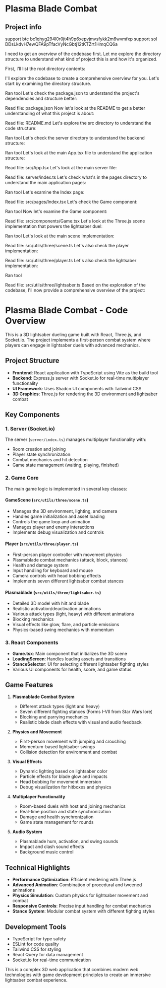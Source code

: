 # Plasma Blade Combat

## Project info

support btc bc1qhyg294l0r0jt4h9p6xepvjmvsfykk2m6wvmfxp
support sol DDsLkdvH7ewQFA9pTfacVyNcGbtj12tKTZrt1HmqCQ6a

<think>
I need to get an overview of the codebase first. Let me explore the directory structure to understand what kind of project this is and how it's organized.

First, I'll list the root directory contents:
</think>

I'll explore the codebase to create a comprehensive overview for you. Let's start by examining the directory structure.

Ran tool
Let's check the package.json to understand the project's dependencies and structure better:

Read file: package.json
Now let's look at the README to get a better understanding of what this project is about:

Read file: README.md
Let's explore the src directory to understand the code structure:

Ran tool
Let's check the server directory to understand the backend structure:

Ran tool
Let's look at the main App.tsx file to understand the application structure:

Read file: src/App.tsx
Let's look at the main server file:

Read file: server/index.ts
Let's check what's in the pages directory to understand the main application pages:

Ran tool
Let's examine the Index page:

Read file: src/pages/Index.tsx
Let's check the Game component:

Ran tool
Now let's examine the Game component:

Read file: src/components/Game.tsx
Let's look at the Three.js scene implementation that powers the lightsaber duel:

Ran tool
Let's look at the main scene implementation:

Read file: src/utils/three/scene.ts
Let's also check the player implementation:

Read file: src/utils/three/player.ts
Let's also check the lightsaber implementation:

Ran tool

Read file: src/utils/three/lightsaber.ts
Based on the exploration of the codebase, I'll now provide a comprehensive overview of the project:

# Plasma Blade Combat - Code Overview

This is a 3D lightsaber dueling game built with React, Three.js, and Socket.io. The project implements a first-person combat system where players can engage in lightsaber duels with advanced mechanics.

## Project Structure

- **Frontend**: React application with TypeScript using Vite as the build tool
- **Backend**: Express.js server with Socket.io for real-time multiplayer functionality
- **UI Framework**: Uses Shadcn UI components with Tailwind CSS
- **3D Graphics**: Three.js for rendering the 3D environment and lightsaber combat

## Key Components

### 1. Server (Socket.io)

The server (`server/index.ts`) manages multiplayer functionality with:
- Room creation and joining
- Player state synchronization
- Combat mechanics and hit detection
- Game state management (waiting, playing, finished)

### 2. Game Core

The main game logic is implemented in several key classes:

#### GameScene (`src/utils/three/scene.ts`)
- Manages the 3D environment, lighting, and camera
- Handles game initialization and asset loading
- Controls the game loop and animation
- Manages player and enemy interactions
- Implements debug visualization and controls

#### Player (`src/utils/three/player.ts`)
- First-person player controller with movement physics
- Plasmablade combat mechanics (attack, block, stances)
- Health and damage system
- Input handling for keyboard and mouse
- Camera controls with head bobbing effects
- Implements seven different lightsaber combat stances

#### Plasmablade (`src/utils/three/lightsaber.ts`)
- Detailed 3D model with hilt and blade
- Realistic activation/deactivation animations
- Various attack types (light, heavy) with different animations
- Blocking mechanics
- Visual effects like glow, flare, and particle emissions
- Physics-based swing mechanics with momentum

### 3. React Components

- **Game.tsx**: Main component that initializes the 3D scene
- **LoadingScreen**: Handles loading assets and transitions
- **StanceSelector**: UI for selecting different lightsaber fighting styles
- Various UI components for health, score, and game status

## Game Features

1. **Plasmablade Combat System**
   - Different attack types (light and heavy)
   - Seven different fighting stances (Forms I-VII from Star Wars lore)
   - Blocking and parrying mechanics
   - Realistic blade clash effects with visual and audio feedback

2. **Physics and Movement**
   - First-person movement with jumping and crouching
   - Momentum-based lightsaber swings
   - Collision detection for environment and combat

3. **Visual Effects**
   - Dynamic lighting based on lightsaber color
   - Particle effects for blade glow and impacts
   - Head bobbing for movement immersion
   - Debug visualization for hitboxes and physics

4. **Multiplayer Functionality**
   - Room-based duels with host and joining mechanics
   - Real-time position and state synchronization
   - Damage and health synchronization
   - Game state management for rounds

5. **Audio System**
   - Plasmablade hum, activation, and swing sounds
   - Impact and clash sound effects
   - Background music control

## Technical Highlights

- **Performance Optimization**: Efficient rendering with Three.js
- **Advanced Animation**: Combination of procedural and tweened animations
- **Physics Simulation**: Custom physics for lightsaber movement and combat
- **Responsive Controls**: Precise input handling for combat mechanics
- **Stance System**: Modular combat system with different fighting styles

## Development Tools

- TypeScript for type safety
- ESLint for code quality
- Tailwind CSS for styling
- React Query for data management
- Socket.io for real-time communication

This is a complex 3D web application that combines modern web technologies with game development principles to create an immersive lightsaber combat experience.
